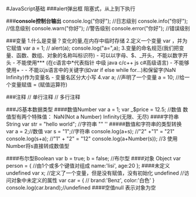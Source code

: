 #JavaScript基础
###alert弹出框 
   阻塞式，从上到下执行

###__console控制台输出__
    console.log("你好"); //日志级别
    console.info("你好"); //信息级别
    console.warn("你好"); //警告级别
    console.error("你好"); //错误级别

###变量
   1.什么是变量？变化的量,在内存中临时存储
   2.定义一个变量 var ，并为它赋值 
      var a = 1;
//    alert(a);
    console.log("a=",a);
   3.变量的命名规范(我们把变量、函数、数组、对象的名称叫标识符)
      - 可以以字母、$、_开头，不能以数字开头
      - 不能使用*** (在c语言中*代表指针 中级 java c/c++ js c#高级语言)
      - 不能够使用+ -
      - 不能以js语言中的关键字(如var if else while for...)和保留字(NaN Infinity)作为变量名 
      - 变量名区分大小写
   4.var a;  //声明了一个变量
     a = 10; //给一个变量赋值 = (赋值运算符)
 
###注释 
    // 单行注释
    // 多行注释   

###JS基本数据类型
####数值Number
        var a = 1; var _$price = 12.5; //数值
        数值型有两个特殊值：
            NaN(Not a Number) 
            Infinity(无限、无尽)
####字符串String
         var str = "hello world"; //字符串 "" ''
#####数值和字符串的类型转换
     var a = 2;//数值
     var s = "1";//字符串
     console.log(a+s); //"2" +"1" = "21"
     console.log(s+a); //"1" + "2" = "12"
     console.log(a+Number(s)); //3 使用Number将s直接转成数值型

####布尔型Boolean
        var b = true; b = false; //布尔型
####对象 Object
        var person = { //由1个或多个键值对组成
            name:'lisi',
            age:20
        };
####未定义undefined
        var x; //定义了一个变量，但是没有赋值，没有初始化 undefined
        //访问对象中未定义的属性
        var car = {
            //  brand:'Benz',
            color:'白色'
        }
        console.log(car.brand);//undefined
####空值null
    表示对象为空

